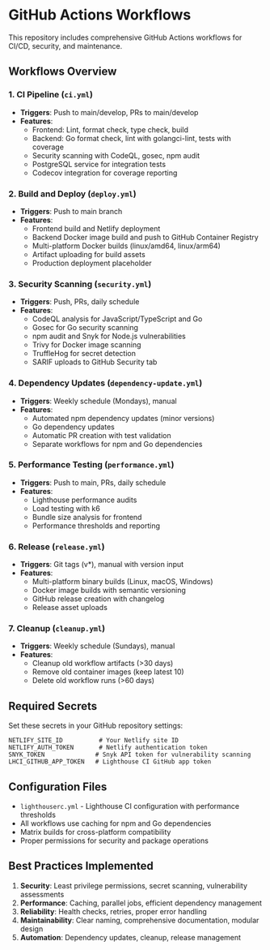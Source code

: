 # GitHub Actions Workflows

This repository includes comprehensive GitHub Actions workflows for CI/CD, security, and maintenance.

## Workflows Overview

### 1. CI Pipeline (`ci.yml`)
- **Triggers**: Push to main/develop, PRs to main/develop
- **Features**:
  - Frontend: Lint, format check, type check, build
  - Backend: Go format check, lint with golangci-lint, tests with coverage
  - Security scanning with CodeQL, gosec, npm audit
  - PostgreSQL service for integration tests
  - Codecov integration for coverage reporting

### 2. Build and Deploy (`deploy.yml`)
- **Triggers**: Push to main branch
- **Features**:
  - Frontend build and Netlify deployment
  - Backend Docker image build and push to GitHub Container Registry
  - Multi-platform Docker builds (linux/amd64, linux/arm64)
  - Artifact uploading for build assets
  - Production deployment placeholder

### 3. Security Scanning (`security.yml`)
- **Triggers**: Push, PRs, daily schedule
- **Features**:
  - CodeQL analysis for JavaScript/TypeScript and Go
  - Gosec for Go security scanning
  - npm audit and Snyk for Node.js vulnerabilities
  - Trivy for Docker image scanning
  - TruffleHog for secret detection
  - SARIF uploads to GitHub Security tab

### 4. Dependency Updates (`dependency-update.yml`)
- **Triggers**: Weekly schedule (Mondays), manual
- **Features**:
  - Automated npm dependency updates (minor versions)
  - Go dependency updates
  - Automatic PR creation with test validation
  - Separate workflows for npm and Go dependencies

### 5. Performance Testing (`performance.yml`)
- **Triggers**: Push to main, PRs, daily schedule
- **Features**:
  - Lighthouse performance audits
  - Load testing with k6
  - Bundle size analysis for frontend
  - Performance thresholds and reporting

### 6. Release (`release.yml`)
- **Triggers**: Git tags (v*), manual with version input
- **Features**:
  - Multi-platform binary builds (Linux, macOS, Windows)
  - Docker image builds with semantic versioning
  - GitHub release creation with changelog
  - Release asset uploads

### 7. Cleanup (`cleanup.yml`)
- **Triggers**: Weekly schedule (Sundays), manual
- **Features**:
  - Cleanup old workflow artifacts (>30 days)
  - Remove old container images (keep latest 10)
  - Delete old workflow runs (>60 days)

## Required Secrets

Set these secrets in your GitHub repository settings:

```
NETLIFY_SITE_ID          # Your Netlify site ID
NETLIFY_AUTH_TOKEN       # Netlify authentication token
SNYK_TOKEN              # Snyk API token for vulnerability scanning
LHCI_GITHUB_APP_TOKEN   # Lighthouse CI GitHub app token
```

## Configuration Files

- `lighthouserc.yml` - Lighthouse CI configuration with performance thresholds
- All workflows use caching for npm and Go dependencies
- Matrix builds for cross-platform compatibility
- Proper permissions for security and package operations

## Best Practices Implemented

1. **Security**: Least privilege permissions, secret scanning, vulnerability assessments
2. **Performance**: Caching, parallel jobs, efficient dependency management
3. **Reliability**: Health checks, retries, proper error handling
4. **Maintainability**: Clear naming, comprehensive documentation, modular design
5. **Automation**: Dependency updates, cleanup, release management
